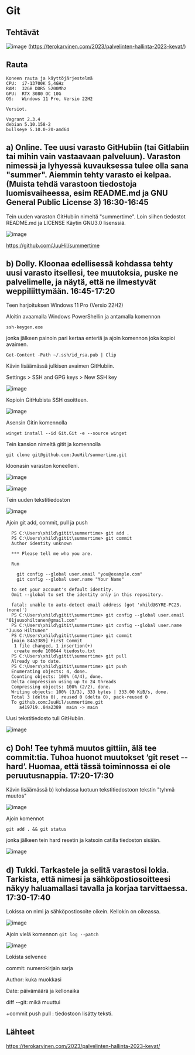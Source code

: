 # Git

## Tehtävät
![image](https://user-images.githubusercontent.com/122887067/232315676-abcf6364-e8dd-4b27-905a-c72fdef45e26.png)
(https://terokarvinen.com/2023/palvelinten-hallinta-2023-kevat/)



## Rauta

    Koneen rauta ja käyttöjärjestelmä
    CPU:  i7-13700K 5,4GHz
    RAM:  32GB DDR5 5200Mhz
    GPU:  RTX 3080 OC 10G
    OS:   Windows 11 Pro, Versio 22H2
    
    Versiot. 
    
    Vagrant 2.3.4
    debian 5.10.158-2
    bullseye 5.10.0-20-amd64
    
## a) Online. Tee uusi varasto GitHubiin (tai Gitlabiin tai mihin vain vastaavaan palveluun). Varaston nimessä ja lyhyessä kuvauksessa tulee olla sana "summer". Aiemmin tehty varasto ei kelpaa. (Muista tehdä varastoon tiedostoja luomisvaiheessa, esim README.md ja GNU General Public License 3) 16:30-16:45

Tein uuden varaston GitHubiin nimeltä "summertime".
Loin siihen tiedostot README.md ja LICENSE
Käytin GNU3.0 lisenssiä.

![image](https://user-images.githubusercontent.com/122887067/232316091-1f7c0ead-0b9c-4922-819e-e3693b8f26c8.png)

https://github.com/JuuHil/summertime

## b) Dolly. Kloonaa edellisessä kohdassa tehty uusi varasto itsellesi, tee muutoksia, puske ne palvelimelle, ja näytä, että ne ilmestyvät weppiliittymään. 16:45-17:20
Teen harjoituksen Windows 11 Pro (Versio 22H2)

Aloitin avaamalla Windows PowerShellin ja antamalla komennon

    ssh-keygen.exe
  
jonka jälkeen painoin pari kertaa enteriä ja ajoin komennon joka kopioi avaimen.

    Get-Content -Path ~/.ssh/id_rsa.pub | Clip
  
Kävin lisäämässä julkisen avaimen GitHubiin.

Settings > SSH and GPG keys > New SSH key

![image](https://user-images.githubusercontent.com/122887067/232316465-22f5ef87-96a2-4977-b421-3d220516474e.png)

Kopioin GitHubista SSH osoitteen.

![image](https://user-images.githubusercontent.com/122887067/232317372-d8f379f9-a27c-4334-9e55-f4c7c82b90ea.png)

Asensin Gitin komennolla

    winget install --id Git.Git -e --source winget
  
Tein kansion nimeltä gitit ja komennolla 

    git clone git@github.com:JuuHil/summertime.git
  
kloonasin varaston koneelleni.

![image](https://user-images.githubusercontent.com/122887067/232318947-44c5de54-6521-48cc-a5af-caa6d41edad3.png)

![image](https://user-images.githubusercontent.com/122887067/232318956-49522bdd-ce06-44e5-b3c6-533f7c8297f5.png)

Tein uuden tekstitiedoston 

![image](https://user-images.githubusercontent.com/122887067/232319098-1edc1989-e821-4a9b-92b3-4824076b1eca.png)

Ajoin git add, commit, pull ja push

      PS C:\Users\xhild\gitit\summertime> git add .
      PS C:\Users\xhild\gitit\summertime> git commit
      Author identity unknown

      *** Please tell me who you are.

      Run

        git config --global user.email "you@example.com"
        git config --global user.name "Your Name"

      to set your account's default identity.
      Omit --global to set the identity only in this repository.

      fatal: unable to auto-detect email address (got 'xhild@SYRE-PC23.(none)')
      PS C:\Users\xhild\gitit\summertime> git config --global user.email "01juusohiltunen@gmail.com"
      PS C:\Users\xhild\gitit\summertime> git config --global user.name "Juuso Hiltunen"
      PS C:\Users\xhild\gitit\summertime> git commit
      [main 84a2389] First Commit
       1 file changed, 1 insertion(+)
       create mode 100644 tiedosto.txt
      PS C:\Users\xhild\gitit\summertime> git pull
      Already up to date.
      PS C:\Users\xhild\gitit\summertime> git push
      Enumerating objects: 4, done.
      Counting objects: 100% (4/4), done.
      Delta compression using up to 24 threads
      Compressing objects: 100% (2/2), done.
      Writing objects: 100% (3/3), 333 bytes | 333.00 KiB/s, done.
      Total 3 (delta 0), reused 0 (delta 0), pack-reused 0
      To github.com:JuuHil/summertime.git
         a419719..84a2389  main -> main

Uusi tekstitiedosto tuli GitHubiin.

![image](https://user-images.githubusercontent.com/122887067/232319407-7191e0a3-b45d-4927-a88a-3ee778755773.png)


## c) Doh! Tee tyhmä muutos gittiin, älä tee commit:tia. Tuhoa huonot muutokset ‘git reset --hard’. Huomaa, että tässä toiminnossa ei ole peruutusnappia. 17:20-17:30

Kävin lisäämässä b) kohdassa luotuun tekstitiedostoon tekstin "tyhmä muutos"

![image](https://user-images.githubusercontent.com/122887067/232319577-e9ee86ab-26f1-4137-8aba-d3ec33f05fe9.png)

Ajoin komennot 

    git add . && git status
    
jonka jälkeen tein hard resetin ja katsoin catilla tiedoston sisään.

![image](https://user-images.githubusercontent.com/122887067/232319736-9bce5be3-b168-4aed-921a-c24872f1dabd.png)

## d) Tukki. Tarkastele ja selitä varastosi lokia. Tarkista, että nimesi ja sähköpostiosoitteesi näkyy haluamallasi tavalla ja korjaa tarvittaessa. 17:30-17:40

Lokissa on nimi ja sähköpostiosoite oikein. Kellokin on oikeassa.

![image](https://user-images.githubusercontent.com/122887067/232319872-3e916abb-3731-41ae-9ad3-08486ca8a337.png)

Ajoin vielä komennon `git log --patch`

![image](https://user-images.githubusercontent.com/122887067/232320243-2f351b5b-cf4a-4971-bff4-9d91425bf34f.png)

Lokista selvenee 

commit: numerokirjain sarja

Author: kuka muokkasi

Date: päivämäärä ja kellonaika

diff --git: mikä muuttui

+commit push pull : tiedostoon lisätty teksti.



## Lähteet 
https://terokarvinen.com/2023/palvelinten-hallinta-2023-kevat/
